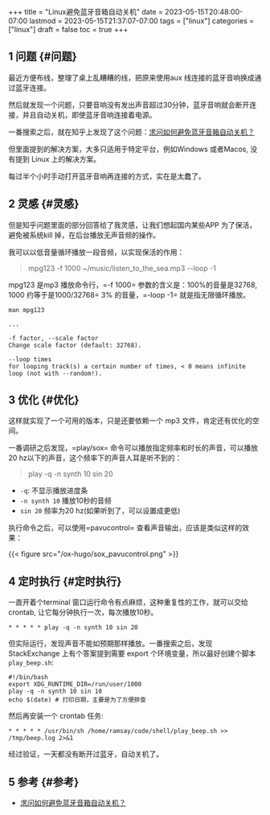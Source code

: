 +++
title = "Linux避免蓝牙音箱自动关机"
date = 2023-05-15T20:48:00-07:00
lastmod = 2023-05-15T21:37:07-07:00
tags = ["linux"]
categories = ["linux"]
draft = false
toc = true
+++

## <span class="section-num">1</span> 问题 {#问题}

最近方便布线，整理了桌上乱糟糟的线，把原来使用aux 线连接的蓝牙音响换成通过蓝牙连接。 <br/>

然后就发现一个问题，只要音响没有发出声音超过30分钟，蓝牙音响就会断开连接，并且自动关机，即使蓝牙音响连接着电源。 <br/>

一番搜索之后，就在知乎上发现了这个问题：[求问如何避免蓝牙音箱自动关机？](https://www.zhihu.com/question/41682642) <br/>

但里面提到的解决方案，大多只适用于特定平台，例如Windows 或者Macos, 没有提到 Linux 上的解决方案。 <br/>

每过半个小时手动打开蓝牙音响再连接的方式，实在是太蠢了。 <br/>


## <span class="section-num">2</span> 灵感 {#灵感}

但是知乎问题里面的部分回答给了我灵感，让我们想起国内某些APP 为了保活，避免被系统kill 掉，在后台播放无声音频的操作。 <br/>

我可以以低音量循环播放一段音频，以实现保活的作用： <br/>

> mpg123 -f 1000 ~/music/listen_to_the_sea.mp3 --loop -1 <br/>

mpg123 是mp3 播放命令行，=-f 1000= 参数的含义是：100%的音量是32768, 1000 约等于是1000/32768= 3% 的音量，=-loop -1= 就是指无限循环播放。 <br/>

```shell
man mpg123

...

-f factor, --scale factor
Change scale factor (default: 32768).

--loop times
for looping track(s) a certain number of times, < 0 means infinite loop (not with --random!).
```


## <span class="section-num">3</span> 优化 {#优化}

这样就实现了一个可用的版本，只是还要依赖一个 mp3 文件，肯定还有优化的空间。 <br/>

一番调研之后发现，=play/sox= 命令可以播放指定频率和时长的声音，可以播放20 hz以下的声音，这个频率下的声音人耳是听不到的： <br/>

> play -q -n synth 10 sin 20 <br/>

-   `-q`: 不显示播放进度条 <br/>
-   `-n synth 10` 播放10秒的音频 <br/>
-   `sin 20` 频率为20 hz(如果听到了，可以设置成更低) <br/>

执行命令之后，可以使用=pavucontrol= 查看声音输出，应该是类似这样的效果： <br/>

{{< figure src="/ox-hugo/sox_pavucontrol.png" >}} <br/>


## <span class="section-num">4</span> 定时执行 {#定时执行}

一直开着个terminal 窗口运行命令有点麻烦，这种重复性的工作，就可以交给 crontab, 让它每分钟执行一次，每次播放10秒。 <br/>

```shell
* * * * * play -q -n synth 10 sin 20
```

但实际运行，发现声音不能如预期那样播放。一番搜索之后，发现 StackExchange 上有个答案提到需要 export 个环境变量，所以最好创建个脚本 `play_beep.sh`: <br/>

```shell
#!/bin/bash
export XDG_RUNTIME_DIR=/run/user/1000
play -q -n synth 10 sin 10
echo $(date) # 打印日期，主要是为了方便排查
```

然后再安装一个 crontab 任务: <br/>

```shell
* * * * * /usr/bin/sh /home/ramsay/code/shell/play_beep.sh >> /tmp/beep.log 2>&1
```

经过验证，一天都没有断开过蓝牙，自动关机了。 <br/>


## <span class="section-num">5</span> 参考 {#参考}

-   [求问如何避免蓝牙音箱自动关机？](https://www.zhihu.com/question/41682642) <br/>

